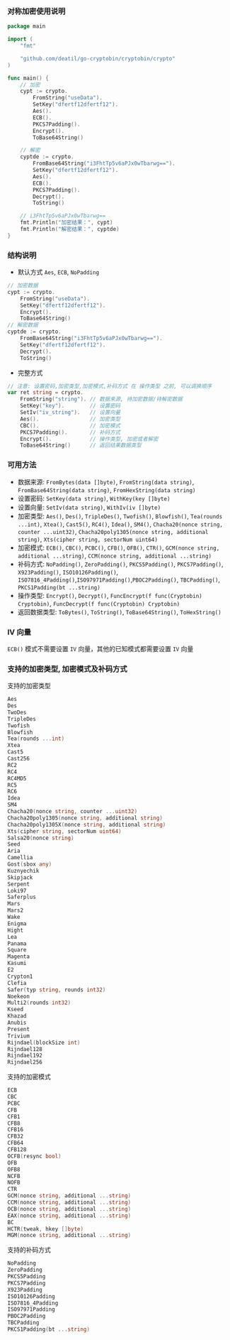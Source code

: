 ### 对称加密使用说明

~~~go
package main

import (
    "fmt"

    "github.com/deatil/go-cryptobin/cryptobin/crypto"
)

func main() {
    // 加密
    cypt := crypto.
        FromString("useData").
        SetKey("dfertf12dfertf12").
        Aes().
        ECB().
        PKCS7Padding().
        Encrypt().
        ToBase64String()

    // 解密
    cyptde := crypto.
        FromBase64String("i3FhtTp5v6aPJx0wTbarwg==").
        SetKey("dfertf12dfertf12").
        Aes().
        ECB().
        PKCS7Padding().
        Decrypt().
        ToString()

    // i3FhtTp5v6aPJx0wTbarwg==
    fmt.Println("加密结果：", cypt)
    fmt.Println("解密结果：", cyptde)
}

~~~


### 结构说明

*  默认方式 `Aes`, `ECB`, `NoPadding`
~~~go
// 加密数据
cypt := crypto.
    FromString("useData").
    SetKey("dfertf12dfertf12").
    Encrypt().
    ToBase64String()
// 解密数据
cyptde := crypto.
    FromBase64String("i3FhtTp5v6aPJx0wTbarwg==").
    SetKey("dfertf12dfertf12").
    Decrypt().
    ToString()
~~~

*  完整方式
~~~go
// 注意: 设置密码,加密类型,加密模式,补码方式 在 操作类型 之前, 可以调换顺序
var ret string = crypto.
    FromString("string"). // 数据来源, 待加密数据/待解密数据
    SetKey("key").        // 设置密码
    SetIv("iv_string").   // 设置向量
    Aes().                // 加密类型
    CBC().                // 加密模式
    PKCS7Padding().       // 补码方式
    Encrypt().            // 操作类型, 加密或者解密
    ToBase64String()      // 返回结果数据类型
~~~


### 可用方法

*  数据来源:
`FromBytes(data []byte)`, `FromString(data string)`, `FromBase64String(data string)`, `FromHexString(data string)`
*  设置密码:
`SetKey(data string)`, `WithKey(key []byte)`
*  设置向量:
`SetIv(data string)`, `WithIv(iv []byte)`
*  加密类型:
`Aes()`, `Des()`, `TripleDes()`, `Twofish()`, `Blowfish()`, `Tea(rounds ...int)`, `Xtea()`, `Cast5()`, `RC4()`, `Idea()`, `SM4()`, `Chacha20(nonce string, counter ...uint32)`, `Chacha20poly1305(nonce string, additional string)`, `Xts(cipher string, sectorNum uint64)`
*  加密模式:
`ECB()`, `CBC()`, `PCBC()`, `CFB()`, `OFB()`, `CTR()`, `GCM(nonce string, additional ...string)`, `CCM(nonce string, additional ...string)`
*  补码方式:
`NoPadding()`, `ZeroPadding()`, `PKCS5Padding()`, `PKCS7Padding()`, `X923Padding()`, `ISO10126Padding()`, `ISO7816_4Padding()`,`ISO97971Padding()`,`PBOC2Padding()`, `TBCPadding()`, `PKCS1Padding(bt ...string)`
*  操作类型:
`Encrypt()`, `Decrypt()`, `FuncEncrypt(f func(Cryptobin) Cryptobin)`, `FuncDecrypt(f func(Cryptobin) Cryptobin)`
*  返回数据类型:
`ToBytes()`, `ToString()`, `ToBase64String()`, `ToHexString()`


### IV 向量

`ECB()` 模式不需要设置 `IV` 向量，其他的已知模式都需要设置 `IV` 向量


### 支持的加密类型, 加密模式及补码方式

支持的加密类型
~~~go
Aes
Des
TwoDes
TripleDes
Twofish
Blowfish
Tea(rounds ...int)
Xtea
Cast5
Cast256
RC2
RC4
RC4MD5
RC5
RC6
Idea
SM4
Chacha20(nonce string, counter ...uint32)
Chacha20poly1305(nonce string, additional string)
Chacha20poly1305X(nonce string, additional string)
Xts(cipher string, sectorNum uint64)
Salsa20(nonce string)
Seed
Aria
Camellia
Gost(sbox any)
Kuznyechik
Skipjack
Serpent
Loki97
Saferplus
Mars
Mars2
Wake
Enigma
Hight
Lea
Panama
Square
Magenta
Kasumi
E2
Crypton1
Clefia
Safer(typ string, rounds int32)
Noekeon
Multi2(rounds int32)
Kseed
Khazad
Anubis
Present
Trivium
Rijndael(blockSize int)
Rijndael128
Rijndael192
Rijndael256
~~~

支持的加密模式
~~~go
ECB
CBC
PCBC
CFB
CFB1
CFB8
CFB16
CFB32
CFB64
CFB128
OCFB(resync bool)
OFB
OFB8
NCFB
NOFB
CTR
GCM(nonce string, additional ...string)
CCM(nonce string, additional ...string)
OCB(nonce string, additional ...string)
EAX(nonce string, additional ...string)
BC
HCTR(tweak, hkey []byte)
MGM(nonce string, additional ...string)
~~~

支持的补码方式
~~~go
NoPadding
ZeroPadding
PKCS5Padding
PKCS7Padding
X923Padding
ISO10126Padding
ISO7816_4Padding
ISO97971Padding
PBOC2Padding
TBCPadding
PKCS1Padding(bt ...string)
~~~

